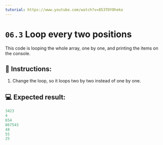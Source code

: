 ```yaml
---
tutorial: https://www.youtube.com/watch?v=853TOYOheko
---
```


# `06.3` Loop every two positions

This code is looping the whole array, one by one, and printing the items on the console.

## 📝 Instructions:

1. Change the loop, so it loops two by two instead of one by one.

## 💻 Expected result:

```js
3423
4
654
867543
48
55
25
```
